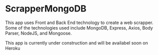 # ScrapperMongoDB

This app uses Front and Back End technology to create a web scrapper. Some of the technologies used include MongoDB, Express, Axios, Body Parser, NodeJS, and Mongoose.

This app is currently under construction and will be availabel soon on Heroku

